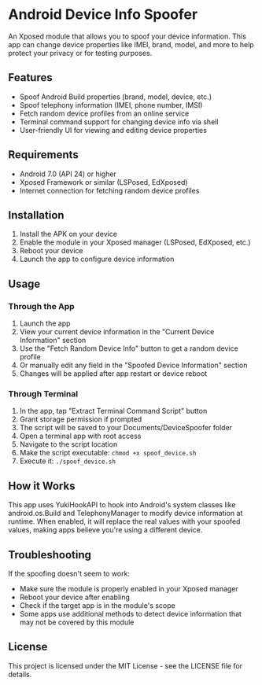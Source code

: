 # Android Device Info Spoofer

An Xposed module that allows you to spoof your device information. This app can change device properties like IMEI, brand, model, and more to help protect your privacy or for testing purposes.

## Features

- Spoof Android Build properties (brand, model, device, etc.)
- Spoof telephony information (IMEI, phone number, IMSI)
- Fetch random device profiles from an online service
- Terminal command support for changing device info via shell
- User-friendly UI for viewing and editing device properties

## Requirements

- Android 7.0 (API 24) or higher
- Xposed Framework or similar (LSPosed, EdXposed)
- Internet connection for fetching random device profiles

## Installation

1. Install the APK on your device
2. Enable the module in your Xposed manager (LSPosed, EdXposed, etc.)
3. Reboot your device
4. Launch the app to configure device information

## Usage

### Through the App

1. Launch the app
2. View your current device information in the "Current Device Information" section
3. Use the "Fetch Random Device Info" button to get a random device profile
4. Or manually edit any field in the "Spoofed Device Information" section
5. Changes will be applied after app restart or device reboot

### Through Terminal

1. In the app, tap "Extract Terminal Command Script" button
2. Grant storage permission if prompted
3. The script will be saved to your Documents/DeviceSpoofer folder
4. Open a terminal app with root access
5. Navigate to the script location
6. Make the script executable: `chmod +x spoof_device.sh`
7. Execute it: `./spoof_device.sh`

## How it Works

This app uses YukiHookAPI to hook into Android's system classes like android.os.Build and TelephonyManager to modify device information at runtime. When enabled, it will replace the real values with your spoofed values, making apps believe you're using a different device.

## Troubleshooting

If the spoofing doesn't seem to work:

- Make sure the module is properly enabled in your Xposed manager
- Reboot your device after enabling
- Check if the target app is in the module's scope
- Some apps use additional methods to detect device information that may not be covered by this module

## License

This project is licensed under the MIT License - see the LICENSE file for details.
